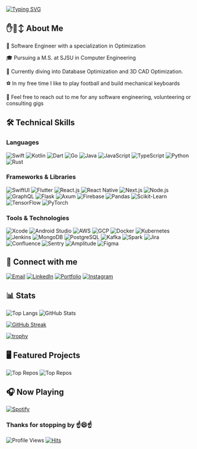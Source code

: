 [![Typing SVG](https://readme-typing-svg.demolab.com?font=Fira+Code&pause=1000&color=FFFFFF&width=435&height=30&lines=Hello+there%2C+I'm+Alex.%20🤫🧏)](https://git.io/typing-svg)

## ✋🙂‍↕ About Me

📱 Software Engineer with a specialization in Optimization

🎓 Pursuing a M.S. at SJSU in Computer Engineering

🌱 Currently diving into Database Optimization and 3D CAD Optimization.

⚽️ In my free time I like to play football and build mechanical keyboards

💬 Feel free to reach out to me for any software engineering, volunteering or consulting gigs

## 🛠️ Technical Skills

### Languages

![Swift](https://img.shields.io/badge/Swift-informational?style=flat&logo=swift&logoColor=white&color=5D3FD3)
![Kotlin](https://img.shields.io/badge/Kotlin-informational?style=flat&logo=kotlin&logoColor=white&color=5D3FD3)
![Dart](https://img.shields.io/badge/Dart-informational?style=flat&logo=dart&logoColor=white&color=5D3FD3)
![Go](https://img.shields.io/badge/Go-informational?style=flat&logo=go&logoColor=white&color=5D3FD3)
![Java](https://img.shields.io/badge/Java-informational?style=flat&logo=CoffeeScript&logoColor=white&color=5D3FD3)
![JavaScript](https://img.shields.io/badge/JavaScript-informational?style=flat&logo=javascript&logoColor=white&color=5D3FD3)
![TypeScript](https://img.shields.io/badge/TypeScript-informational?style=flat&logo=typescript&logoColor=white&color=5D3FD3)
![Python](https://img.shields.io/badge/Python-informational?style=flat&logo=python&logoColor=white&color=5D3FD3)
![Rust](https://img.shields.io/badge/Rust-informational?style=flat&logo=rust&logoColor=white&color=5D3FD3)

### Frameworks & Libraries

![SwiftUI](https://img.shields.io/badge/SwiftUI-informational?style=flat&logo=apple&logoColor=white&color=6F4E37)
![Flutter](https://img.shields.io/badge/Flutter-informational?style=flat&logo=flutter&logoColor=white&color=6F4E37)
![React.js](https://img.shields.io/badge/React.js-informational?style=flat&logo=react&logoColor=white&color=6F4E37)
![React Native](https://img.shields.io/badge/React%20Native-informational?style=flat&logo=react&logoColor=white&color=6F4E37)
![Next.js](https://img.shields.io/badge/Next.js-informational?style=flat&logo=nextdotjs&logoColor=white&color=6F4E37)
![Node.js](https://img.shields.io/badge/Node.js-informational?style=flat&logo=nodedotjs&logoColor=white&color=6F4E37)
![GraphQL](https://img.shields.io/badge/GraphQL-informational?style=flat&logo=graphql&logoColor=white&color=6F4E37)
![Flask](https://img.shields.io/badge/Flask-informational?style=flat&logo=flask&logoColor=white&color=6F4E37)
![Axum](https://img.shields.io/badge/Axum-informational?style=flat&logo=rust&logoColor=white&color=6F4E37)
![Firebase](https://img.shields.io/badge/Firebase-informational?style=flat&logo=firebase&logoColor=white&color=6F4E37)
![Pandas](https://img.shields.io/badge/Pandas-informational?style=flat&logo=pandas&logoColor=white&color=6F4E37)
![Scikit-Learn](https://img.shields.io/badge/Scikit--Learn-informational?style=flat&logo=scikitlearn&logoColor=white&color=6F4E37)
![TensorFlow](https://img.shields.io/badge/TensorFlow-informational?style=flat&logo=tensorflow&logoColor=white&color=6F4E37)
![PyTorch](https://img.shields.io/badge/PyTorch-informational?style=flat&logo=pytorch&logoColor=white&color=6F4E37)

### Tools & Technologies

![Xcode](https://img.shields.io/badge/Xcode-informational?style=flat&logo=xcode&logoColor=white&color=EE4B2B)
![Android Studio](https://img.shields.io/badge/Android%20Studio-informational?style=flat&logo=androidstudio&logoColor=white&color=EE4B2B)
![AWS](https://img.shields.io/badge/AWS-informational?style=flat&logo=amazonwebservices&logoColor=white&color=EE4B2B)
![GCP](https://img.shields.io/badge/GCP-informational?style=flat&logo=googlecloud&logoColor=white&color=EE4B2B)
![Docker](https://img.shields.io/badge/Docker-informational?style=flat&logo=docker&logoColor=white&color=EE4B2B)
![Kubernetes](https://img.shields.io/badge/Kubernetes-informational?style=flat&logo=kubernetes&logoColor=white&color=EE4B2B)
![Jenkins](https://img.shields.io/badge/Jenkins-informational?style=flat&logo=jenkins&logoColor=white&color=EE4B2B)
![MongoDB](https://img.shields.io/badge/MongoDB-informational?style=flat&logo=mongodb&logoColor=white&color=EE4B2B)
![PostgreSQL](https://img.shields.io/badge/PostgreSQL-informational?style=flat&logo=postgresql&logoColor=white&color=EE4B2B)
![Kafka](https://img.shields.io/badge/Kafka-informational?style=flat&logo=apachekafka&logoColor=white&color=EE4B2B)
![Spark](https://img.shields.io/badge/Spark-informational?style=flat&logo=apachespark&logoColor=white&color=EE4B2B)
![Jira](https://img.shields.io/badge/Jira-informational?style=flat&logo=jira&logoColor=white&color=EE4B2B)
![Confluence](https://img.shields.io/badge/Confluence-informational?style=flat&logo=confluence&logoColor=white&color=EE4B2B)
![Sentry](https://img.shields.io/badge/Sentry-informational?style=flat&logo=sentry&logoColor=white&color=EE4B2B)
![Amplitude](https://img.shields.io/badge/Amplitude-informational?style=flat&logo=awsamplify&logoColor=white&color=EE4B2B)
![Figma](https://img.shields.io/badge/Figma-informational?style=flat&logo=figma&logoColor=white&color=EE4B2B)

## 📱 Connect with me

[![Email](https://img.shields.io/badge/Email-alex.t.tran%40gmail.com-8B0000?style=flat&logo=gmail&logoColor=white)](mailto:alex.t.tran@gmail.com)
[![LinkedIn](https://img.shields.io/badge/LinkedIn-alex--tran-blue?style=flat&logo=linkedin&logoColor=white)](https://www.linkedin.com/in/alex-tran-33b28b1b1/)
[![Portfolio](https://img.shields.io/badge/Portfolio-alectric-8A9A5B?style=flat&logo=bento&logoColor=white)](https://bento.me/alectric)
[![Instagram](https://img.shields.io/badge/Instagram-alectric.trance-ff69b4?style=flat&logo=instagram&logoColor=white)](https://instagram.com/alectric.trance)

## 📊 Stats

![Top Langs](https://github-readme-stats.vercel.app/api/top-langs/?username=aenq&theme=dark&show_icons=true&layout=compact&langs_count=7)
![GitHub Stats](https://github-readme-stats.vercel.app/api?username=xelathan&show_icons=true&theme=dark&hide_rank=true)

[![GitHub Streak](https://github-readme-streak-stats.herokuapp.com?user=aenq&theme=dark)](https://git.io/streak-stats)

[![trophy](https://github-profile-trophy.vercel.app/?username=xelathan&theme=onedark)](https://github.com/ryo-ma/github-profile-trophy)

## 🖥️ Featured Projects

![Top Repos](https://github-readme-stats.vercel.app/api/pin/?username=xelathan&repo=nlp_political_scraper)
![Top Repos](https://github-readme-stats.vercel.app/api/pin/?username=xelathan&repo=Custom_Pong)

## 🎧 Now Playing

[![Spotify](https://github-readme-remake.vercel.app/api/spotify)](https://open.spotify.com/user/3xg479krelrcl3235o9x2q025?si=OttzvFdgTXGMCAtgDeEl-Q)

### Thanks for stopping by ☝️😄☝️

![Profile Views](https://komarev.com/ghpvc/?username=xelathan&color=green)
[![Hits](https://hits.seeyoufarm.com/api/count/incr/badge.svg?url=https%3A%2F%2Fgithub.com%2Fxelathan&count_bg=%2379C83D&title_bg=%23555555&icon=&icon_color=%23E7E7E7&title=hits&edge_flat=false)](https://hits.seeyoufarm.com)
